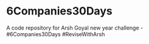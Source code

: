 # 6Companies30Days
A code repository for Arsh Goyal new year challenge - #6Companies30Days #ReviseWithArsh
